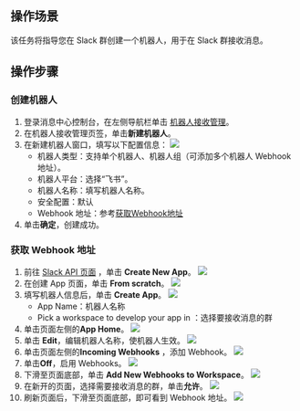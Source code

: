 ## 操作场景

该任务将指导您在 Slack 群创建一个机器人，用于在 Slack 群接收消息。

## 操作步骤

### 创建机器人
1. 登录消息中心控制台，在左侧导航栏单击 [机器人接收管理](https://console.cloud.tencent.com/message/robot)。
2. 在机器人接收管理页签，单击**新建机器人**。
3. 在新建机器人窗口，填写以下配置信息：
![](https://qcloudimg.tencent-cloud.cn/raw/9f53cea6d07f99f0d210598e02eff4e3.png)
	- 机器人类型：支持单个机器人、机器人组（可添加多个机器人 Webhook 地址）。
	- 机器人平台：选择“飞书”。
	- 机器人名称：填写机器人名称。
	- 安全配置：默认
	- Webhook 地址：参考[获取Webhook地址](#webhook)
4. 单击**确定**，创建成功。



### 获取 Webhook 地址[](id:webhook)
1. 前往 [Slack API 页面](https://api.slack.com/apps) ，单击 **Create New App**。
![](https://qcloudimg.tencent-cloud.cn/raw/31a04c403816f6f9c1734e9b139ec4e0.png)
2. 在创建 App 页面，单击 **From scratch**。
![](https://qcloudimg.tencent-cloud.cn/raw/e1be3aaa815237a1638d12b4e0b7ee9e.png)
3. 填写机器人信息后，单击 **Create App**。
![](https://qcloudimg.tencent-cloud.cn/raw/febb7220b717eff4f375cf71f23f833c.png)
	- App Name：机器人名称
	- Pick a workspace to develop your app in ：选择要接收消息的群
4. 单击页面左侧的**App Home**。
![](https://qcloudimg.tencent-cloud.cn/raw/21eb15f8caa6876508d7efc9dd4f4d70.png)
5. 单击 **Edit**，编辑机器人名称，使机器人生效。
![](https://qcloudimg.tencent-cloud.cn/raw/c121e3a9f58e8eb3bdddc90ef6731699.png)
6. 单击页面左侧的**Incoming Webhooks** ，添加 Webhook。
![](https://qcloudimg.tencent-cloud.cn/raw/7b5f65c08a3e0aabfcbc68121f493970.png)
7. 单击**Off**，启用 Webhooks。
![](https://qcloudimg.tencent-cloud.cn/raw/6881b1252cc7afe8771ccdc8a8c08618.png)
8. 下滑至页面底部，单击 **Add New Webhooks to Workspace**。 
![](https://qcloudimg.tencent-cloud.cn/raw/fb48696bee1b6431cfd85616de6f93fc.png)
9. 在新开的页面，选择需要接收消息的群，单击**允许**。
![](https://qcloudimg.tencent-cloud.cn/raw/cac85e33282e1115c59a44dd88fc919f.png)
10. 刷新页面后，下滑至页面底部，即可看到 Webhook 地址。
![](https://qcloudimg.tencent-cloud.cn/raw/6ef07e26c6f36a50ef36205314ed2ec9.png)
